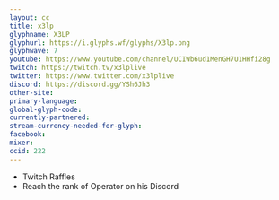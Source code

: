 ```yaml
---
layout: cc
title: x3lp
glyphname: X3LP
glyphurl: https://i.glyphs.wf/glyphs/X3lp.png
glyphwave: 7
youtube: https://www.youtube.com/channel/UCIWb6ud1MenGH7U1HHfi28g
twitch: https://twitch.tv/x3lplive
twitter: https://www.twitter.com/x3lplive
discord: https://discord.gg/YSh6Jh3
other-site: 
primary-language: 
global-glyph-code: 
currently-partnered: 
stream-currency-needed-for-glyph: 
facebook: 
mixer: 
ccid: 222
---
```

* Twitch Raffles
* Reach the rank of Operator on his Discord
